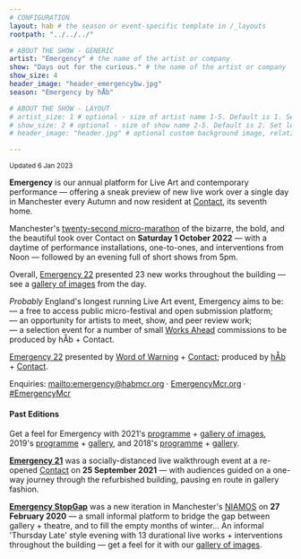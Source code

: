 ```yaml
---
# CONFIGURATION
layout: hab # the season or event-specific template in /_layouts
rootpath: "../../../"

# ABOUT THE SHOW - GENERIC
artist: "Emergency" # the name of the artist or company
show: "Days out for the curious." # the name of the artist or company
show_size: 4
header_image: "header_emergencybw.jpg"   
season: "Emergency by hÅb" 

# ABOUT THE SHOW - LAYOUT
# artist_size: 1 # optional - size of artist name 1-5. Default is 1. Set longer names to lower values
# show_size: 2 # optional - size of show name 2-5. Default is 2. Set longer names to lower values
# header_image: "header.jpg" # optional custom background image, relative to current page

---
```

<small>Updated 6 Jan 2023</small>        
        
**Emergency** is our annual platform for Live Art and contemporary performance — offering a sneak preview of new live work over a single day in Manchester every Autumn and now resident at <a href="https://contactmcr.com" target="_blank">Contact</a>, its seventh home.        
         
Manchester's [twenty-second micro-marathon](/archive/2022-emergency) of the bizarre, the bold, and the beautiful took over Contact on **Saturday 1 October 2022** — with a daytime of performance installations, one-to-ones, and interventions from Noon — followed by an evening full of short shows from 5pm.        
        
Overall, [Emergency 22](/archive/2022-emergency) presented 23 new works throughout the building — see a [gallery of images](/galleries/2022-emergency) from the day.         
         
*Probably* England's longest running Live Art event, Emergency aims to be:<br>— a free to access public micro-festival and open submission platform;<br>— an opportunity for artists to meet, show, and peer review work;<br>— a selection event for a number of small [Works Ahead](/hab/worksahead) commissions to be produced by hÅb + Contact.        
        
[Emergency 22](/archive/2022-emergency) presented by [Word of Warning](/) + <a href="http://contactmcr.com" target="_blank">Contact</a>; produced by [hÅb](/hab) + <a href="http://contactmcr.com" target="_blank">Contact</a>.         
        
Enquiries: <mailto:emergency@habmcr.org> · <a href="http://emergencymcr.org" target="_blank">EmergencyMcr.org</a> · <a href="http://twitter.com/hashtag/EmergencyMcr" target="_blank">#EmergencyMcr</a>
        
#### Past Editions        
Get a feel for Emergency with 2021's [programme](/archive/2021-emergency) + [gallery of images](/galleries/2021-emergency), 2019's [programme](/archive/2019-emergency) + [gallery](/galleries/2019-emergency), and 2018's [programme](/archive/2018-emergency) + [gallery](/galleries/2018-emergency).         
        
**[Emergency 21](/archive/2021-emergency)** was a socially-distanced live walkthrough event at a re-opened <a href="https://contactmcr.com" target="_blank">Contact</a> on **25 September 2021** — with audiences guided on a one-way journey through the refurbished building, pausing en route in gallery fashion.        
        
[**Emergency StopGap**](/archive/2020-emergencystopgap) was a new iteration in Manchester's <a href="https://www.niamos.co.uk" target="_blank">NIAMOS</a> on **27 February 2020** — a small informal platform to bridge the gap between gallery + theatre, and to fill the empty months of winter… An informal 'Thursday Late' style evening with 13 durational live works + interventions throughout the building — get a feel for it with our [gallery of images](/galleries/2020-emergencystopgap).
